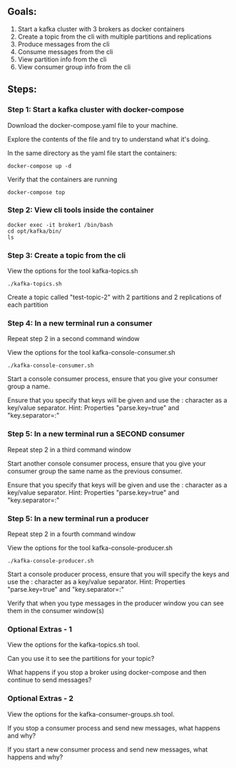 ## Goals: ##
1. Start a kafka cluster with 3 brokers as docker containers
2. Create a topic from the cli with multiple partitions and replications
3. Produce messages from the cli
4. Consume messages from the cli
5. View partition info from the cli
6. View consumer group info from the cli

## Steps: ##

### Step 1: Start a kafka cluster with docker-compose ###
Download the docker-compose.yaml file to your machine.

Explore the contents of the file and try to understand what it's doing.

In the same directory as the yaml file start the containers:
```
docker-compose up -d
```

Verify that the containers are running
```
docker-compose top
```

### Step 2: View cli tools inside the container ###
```
docker exec -it broker1 /bin/bash
cd opt/kafka/bin/
ls
```

### Step 3: Create a topic from the cli ###
View the options for the tool kafka-topics.sh

```./kafka-topics.sh```

Create a topic called "test-topic-2" with 2 partitions and 2 replications of each partition

### Step 4: In a new terminal run a consumer ###
Repeat step 2 in a second command window

View the options for the tool kafka-console-consumer.sh

```./kafka-console-consumer.sh```

Start a console consumer process, ensure that you give your consumer group a name.

Ensure that you specify that keys will be given and use the : character as a key/value separator.
Hint: Properties "parse.key=true" and "key.separator=:"

### Step 5: In a new terminal run a SECOND consumer ###
Repeat step 2 in a third command window

Start another console consumer process, ensure that you give your consumer group the same name as the previous consumer.

Ensure that you specify that keys will be given and use the : character as a key/value separator.
Hint: Properties "parse.key=true" and "key.separator=:" 

### Step 5: In a new terminal run a producer ###
Repeat step 2 in a fourth command window

View the options for the tool kafka-console-producer.sh

```./kafka-console-producer.sh```

Start a console producer process, ensure that you will specify the keys and use the : character as a key/value separator.
Hint: Properties "parse.key=true" and "key.separator=:" 

Verify that when you type messages in the producer window you can see them in the consumer window(s)


### Optional Extras - 1 ###

View the options for the kafka-topics.sh tool.

Can you use it to see the partitions for your topic?

What happens if you stop a broker using docker-compose and then continue to send messages?

### Optional Extras - 2 ###

View the options for the kafka-consumer-groups.sh tool.

If you stop a consumer process and send new messages, what happens and why?

If you start a new consumer process and send new messages, what happens and why?

